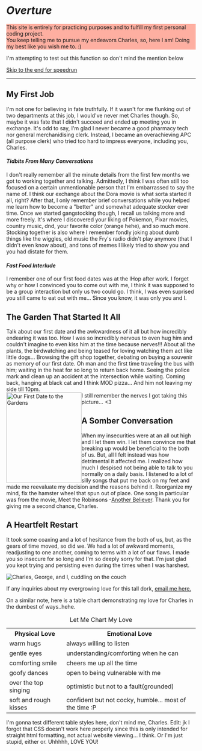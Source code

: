 <!DOCTYPE html>
<html>
<head>
<title>Expression of Love</title>
</head>
<body>

<h1><em>Overture</em></h1>
  <p style="background-color:rgba(255, 99, 71, 0.5);">This site is entirely for practicing purposes and to fulfill my first personal coding project.<br>You keep telling me to pursue my endeavors Charles, so, here I am! Doing my best like you wish me to. :)</p>
  <p>I'm attempting to test out this function so don't mind the mention below</p>
  <p><a href="#End">Skip to the end for speedrun</a></p>
<hr>
  
<h2 title="it's an awful place to work at and I suggest no one does it">My First Job</h2>
  <p>I'm not one for believing in fate truthfully. If it wasn't for me flunking out of two departments at this job, I would've never met Charles though. So, maybe it was fate that I didn't succeed and ended up meeting you in exchange. It's odd to say, I'm glad I never became a good pharmacy tech nor general merchanidising clerk. Instead, I became an overachieving APC (all purpose clerk) who tried too hard to impress everyone, including you, Charles.</p>

<h4><i>Tidbits From Many Conversations</i></h4>
  <p>I don't really remember all the minute details from the first few months we got to working together and talking. Admittedly, I think I was often still too focused on a certain unmentionable person that I'm embarrassed to say the name of. I think our exchange about the Dora movie is what sorta started it all, right? After that, I only remember brief conversations while you helped me learn how to become a "better" and somewhat adequate stocker over time. Once we started gangstocking though, I recall us talking more and more freely. It's where I discovered your liking of Pokemon, Pixar movies, country music, dnd, your favorite color (orange hehe), and so much more. Stocking together is also where I remember fondly joking about dumb things like the wiggles, old music the Fry's radio didn't play anymore (that I didn't even know about), and tons of memes I likely tried to show you and you had distate for them.</p>
 <h4><i>Fast Food Interlude</i></h4>
   <p>I remember one of our first food dates was at the IHop after work. I forget why or how I convinced you to come out with me, I think it was supposed to be a group interaction but only us two could go. I think, I was even suprised you still came to eat out with me... Since you know, it was only you and I.

<h2>The Garden That Started It All</h2>
  <p>Talk about our first date and the awkwardness of it all but how incredibly endearing it was too. How I was so incredibly nervous to even hug him and couldn't imagine to even kiss him at the time because nerves!!! About all the plants, the birdwatching and being teased for loving watching them act like little dogs... Browsing the gift shop together, debating on buying a souvenir as memory of our first date. Oh man and the first time traveling the bus with him; waiting in the heat for so long to return back home. Seeing the police mark and clean up an accident at the intersection while waiting. Coming back, hanging at black cat and I think MOD pizza... And him not leaving my side till 10pm. <br>
  <img src="https://drive.google.com/thumbnail?id=1PlbuROxsFuE_bw0XbChG24uRkCC2FcON" alt="Our First Date to the Gardens" width="200" height="240" style="float:left;"> I still remember the nerves I got taking this picture... <3
  </p>

<h2>A Somber Conversation</h2>
  <p>When my insecurities were at an all out high and I let them win. I let them convince me that breaking up would be beneficial to the both of us. But, all I felt instead was how detrimental it affected me. I realized how much I despised not being able to talk to you normally on a daily basis. I listened to a lot of silly songs that put me back on my feet and made me reevaluate my decision and the reasons behind it. Reorganize my mind, fix the hamster wheel that spun out of place. One song in particular was from the movie, Meet the Robinsons -<a href="https://youtu.be/a1xaTkFG2oY" target="_blank">Another Believer</a>. Thank you for giving me a second chance, Charles.</p>

<h2 id="End">A Heartfelt Restart</h2>
  <p>It took some coaxing and a lot of hesitance from the both of us, but, as the gears of time moved, so did we. We had a lot of awkward moments, readjusting to one another, coming to terms with a lot of our flaws. I made you so insecure for so long and I'm so deeply sorry for that. I'm just glad you kept trying and persisting even during the times when I was harshest.</p>
<img src="https://drive.google.com/thumbnail?id=1ijJfJBbGG9FIqDSYaMEqgU4uV7PIVhrP" alt="Charles, George, and I, cuddling on the couch">
   <p>If any inquiries about my evergrowing love for this tall dork, <a href=mailto:"flustered24@gmail.com">email me here.</a></p>
  <p>On a similar note, here is a table chart demonstrating my love for Charles in the dumbest of ways..hehe.</p>
  <table>
    <caption>Let Me Chart My Love</caption>
   <tr>
    <th>Physical Love</th>
    <th>Emotional Love</th>
    </tr>
    <tr>
    <td>warm hugs</td>
      <td>always willing to listen</td>
    </tr>
    <tr>
    <td>gentle eyes</td>
      <td>understanding/comforting when he can</td>
    </tr>
    <tr>
    <td>comforting smile</td>
      <td>cheers me up all the time</td>
    </tr>
    <tr>
      <td>goofy dances</td>
      <td>open to being vulnerable with me</td>
    </tr>
    <tr>
      <td>over the top singing</td>
      <td>optimistic but not to a fault(grounded)</td>
    </tr>
    <tr>
      <td>soft and rough kisses</td>
      <td>confident but not cocky, humble... most of the time :P</td>
    </tr>
  </table>
  <p>I'm gonna test different table styles here, don't mind me, Charles. Edit: jk I forgot that CSS doesn't work here properly since this is only intended for straight html formatting, not actual website viewing... I think. Or I'm just stupid, either or. Uhhhhh, LOVE YOU!</p>
  <!--I'm so bad at this I can't even figure out how to image map or if I can image map on github? have to keep trying-->
  
